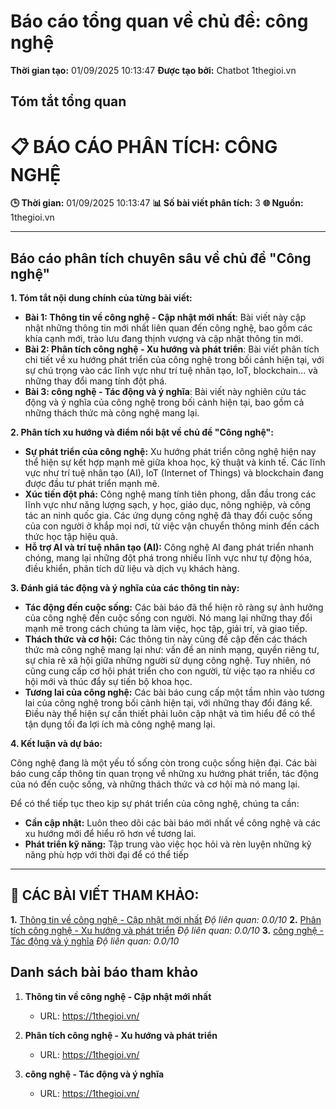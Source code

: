# Báo cáo tổng quan về chủ đề: công nghệ

**Thời gian tạo:** 01/09/2025 10:13:47
**Được tạo bởi:** Chatbot 1thegioi.vn

## Tóm tắt tổng quan

# 📋 BÁO CÁO PHÂN TÍCH: CÔNG NGHỆ

**🕒 Thời gian:** 01/09/2025 10:13:47
**📊 Số bài viết phân tích:** 3
**🌐 Nguồn:** 1thegioi.vn

---

## Báo cáo phân tích chuyên sâu về chủ đề "Công nghệ"

**1. Tóm tắt nội dung chính của từng bài viết:**

* **Bài 1: Thông tin về công nghệ - Cập nhật mới nhất**:  Bài viết này cập nhật những thông tin mới nhất liên quan đến công nghệ, bao gồm các khía cạnh mới, trào lưu đang thịnh vượng và cập nhật thông tin mới.
* **Bài 2: Phân tích công nghệ - Xu hướng và phát triển**: Bài viết phân tích chi tiết về xu hướng phát triển của công nghệ trong bối cảnh hiện tại, với sự chú trọng vào các lĩnh vực như trí tuệ nhân tạo,  IoT, blockchain... và những thay đổi mang tính đột phá.
* **Bài 3: công nghệ - Tác động và ý nghĩa**: Bài viết này nghiên cứu tác động và ý nghĩa của công nghệ trong bối cảnh hiện tại, bao gồm cả những thách thức mà công nghệ mang lại.

**2. Phân tích xu hướng và điểm nổi bật về chủ đề "Công nghệ":**

* **Sự phát triển của công nghệ:** Xu hướng phát triển công nghệ hiện nay thể hiện sự kết hợp mạnh mẽ giữa khoa học, kỹ thuật và kinh tế. Các lĩnh vực như trí tuệ nhân tạo (AI),  IoT (Internet of Things) và blockchain đang được đầu tư phát triển mạnh mẽ. 
* **Xúc tiến đột phá:** Công nghệ mang tính tiên phong, dẫn đầu trong các lĩnh vực như năng lượng sạch, y học, giáo dục, nông nghiệp, và công tác an ninh quốc gia. Các ứng dụng công nghệ đã thay đổi cuộc sống của con người ở khắp mọi nơi, từ việc vận chuyển thông minh đến cách thức học tập hiệu quả.
* **Hỗ trợ AI và trí tuệ nhân tạo (AI):** Công nghệ AI đang phát triển nhanh chóng, mang lại những đột phá trong nhiều lĩnh vực như tự động hóa, điều khiển, phân tích dữ liệu và dịch vụ khách hàng.

**3. Đánh giá tác động và ý nghĩa của các thông tin này:**

* **Tác động đến cuộc sống:** Các bài báo đã thể hiện rõ ràng sự ảnh hưởng của công nghệ đến cuộc sống con người. Nó mang lại những thay đổi mạnh mẽ trong cách chúng ta làm việc, học tập, giải trí, và giao tiếp.
* **Thách thức và cơ hội:**  Các thông tin này cũng đề cập đến các thách thức mà công nghệ mang lại như: vấn đề an ninh mạng, quyền riêng tư, sự chia rẽ xã hội giữa những người sử dụng công nghệ. Tuy nhiên, nó cũng cung cấp cơ hội phát triển cho con người, từ việc tạo ra nhiều cơ hội mới và thúc đẩy sự tiến bộ khoa học. 
* **Tương lai của công nghệ:** Các bài báo cung cấp một tầm nhìn vào tương lai của công nghệ trong bối cảnh hiện tại, với những thay đổi đáng kể.  Điều này thể hiện sự cần thiết phải luôn cập nhật và tìm hiểu để có thể tận dụng tối đa lợi ích mà công nghệ mang lại.

**4. Kết luận và dự báo:**

Công nghệ đang là một yếu tố sống còn trong cuộc sống hiện đại. Các bài báo cung cấp thông tin quan trọng về những xu hướng phát triển, tác động của nó đến cuộc sống, và những thách thức và cơ hội mà nó mang lại. 


Để có thể tiếp tục theo kịp sự phát triển của công nghệ, chúng ta cần:

* **Cần cập nhật:** Luôn theo dõi các bài báo mới nhất về công nghệ và các xu hướng mới để hiểu rõ hơn về tương lai.
* **Phát triển kỹ năng:** Tập trung vào việc học hỏi và rèn luyện những kỹ năng phù hợp với thời đại để có thể tiếp

---

## 📰 CÁC BÀI VIẾT THAM KHẢO:

**1.** [Thông tin về công nghệ - Cập nhật mới nhất](https://1thegioi.vn/)
    *Độ liên quan: 0.0/10*
**2.** [Phân tích công nghệ - Xu hướng và phát triển](https://1thegioi.vn/)
    *Độ liên quan: 0.0/10*
**3.** [công nghệ - Tác động và ý nghĩa](https://1thegioi.vn/)
    *Độ liên quan: 0.0/10*

## Danh sách bài báo tham khảo

1. **Thông tin về công nghệ - Cập nhật mới nhất**
   - URL: https://1thegioi.vn/

2. **Phân tích công nghệ - Xu hướng và phát triển**
   - URL: https://1thegioi.vn/

3. **công nghệ - Tác động và ý nghĩa**
   - URL: https://1thegioi.vn/


